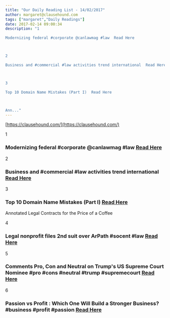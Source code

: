 ```yaml
---
title: "Our Daily Reading List - 14/02/2017"
author: margaret@clausehound.com
tags: ["margaret","Daily Readings"]
date: 2017-02-14 09:00:34
description: "1

Modernizing federal #corporate @canlawmag #law  Read Here



2

Business and #commercial #law activities trend international  Read Here



3

Top 10 Domain Name Mistakes (Part I)  Read Here



Ann..."
---
```


[https://clausehound.com/](https://clausehound.com/)

1

### Modernizing federal #corporate @canlawmag #law  [Read Here](https://goo.gl/slufVd)

2

### Business and #commercial #law activities trend international  [Read Here](https://goo.gl/Bmb8Uw)

3

### Top 10 Domain Name Mistakes (Part I)  [Read Here](https://goo.gl/OsNc4J)

Annotated Legal Contracts
for the Price of a Coffee

4

### Legal nonprofit files 2nd suit over ArPath #socent #law  [Read Here](https://goo.gl/cQgcpJ)

5

### Comments Pro, Con and Neutral on Trump's US Supreme Court Nominee #pro #cons #neutral #trump #supremecourt [Read Here](http://www.slaw.ca/2017/02/02/comments-pro-con-and-neutral-on-trumps-us-supreme-court-nominee/)

6

### Passion vs Profit : Which One Will Build a Stronger Business? #business #profit #passion [Read Here](http://www.chrisducker.com/passion-vs-profit/)